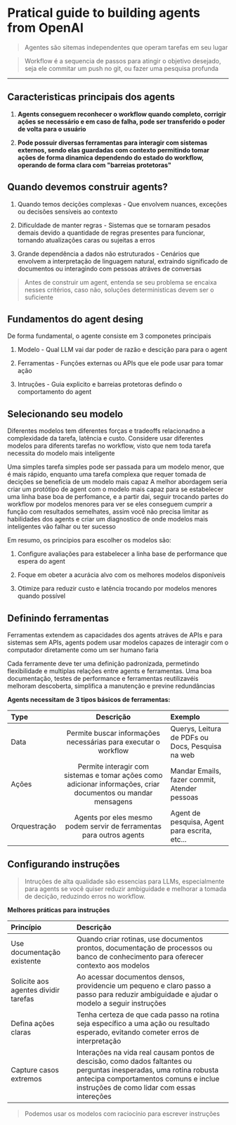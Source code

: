 # Pratical guide to building agents from OpenAI

> Agentes são sitemas independentes que operam tarefas em seu lugar 
 
> Workflow é a sequencia de passos para atingir o objetivo desejado, seja ele commitar um push no git, ou fazer uma pesquisa profunda

---

## Caracteristicas principais dos agents

1. **Agents conseguem reconhecer o workflow quando completo, corrigir ações se necessário e em caso de falha, pode ser transferido o poder de volta para o usuário**

2. **Pode possuir diversas ferramentas para interagir com sistemas externos, sendo elas guardadas com contexto permitindo tomar ações de forma dinamica dependendo do estado do workflow, operando de forma clara com "barreias protetoras"**


## Quando devemos construir agents?

1. Quando temos decições complexas - Que envolvem nuances, exceções ou decisões sensíveis ao contexto

2. Dificuldade de manter regras - Sistemas que se tornaram pesados demais devido a quantidade de regras presentes para funcionar, tornando atualizações caras ou sujeitas a erros 

3. Grande dependência a dados não estruturados - Cenários que envolvem a interpretação de linguagem natural, extraindo significado de documentos ou interagindo com pessoas atráves de conversas 

> Antes de construir um agent, entenda se seu problema se encaixa nesses critérios, caso não, soluções deterministicas devem ser o suficiente 


## Fundamentos do agent desing 

De forma fundamental, o agente consiste em 3 componetes principais 

1. Modelo - Qual LLM vai dar poder de razão e descição para para o agent 

2. Ferramentas - Funções externas ou APIs que ele pode usar para tomar ação 

3. Intruções - Guia explicito e barreias protetoras defindo o comportamento do agent

## Selecionando seu modelo

Diferentes modelos tem diferentes forças e tradeoffs relacionadno a complexidade da tarefa, latência e custo. Considere usar diferentes modelos para diferents tarefas no workflow, visto que nem toda tarefa necessita do modelo mais inteligente

Uma simples tarefa simples pode ser passada para um modelo menor, que é  mais rápido, enquanto uma tarefa complexa que requer tomada de decições se beneficia de um modelo mais capaz
A melhor abordagem seria criar um protótipo de agent com o modelo mais capaz para se estabelecer uma linha base boa de perfomance, e a partir dai, seguir trocando partes do workflow por modelos menores para ver se eles conseguem cumprir a função com resultados semelhates, assim você não precisa limitar as habilidades dos agents e criar um diagnostico de onde modelos mais inteligentes vão falhar ou ter sucesso 

Em resumo, os principios para escolher os modelos são:

1. Configure avaliações para estabelecer a linha base de performance que espera do agent

2. Foque em obeter a acurácia alvo com os melhores modelos disponíveis 

3. Otimize para reduzir custo e latência trocando por modelos menores quando possível 

## Definindo ferramentas 

Ferramentas extendem as capacidades dos agents atráves de APIs e para sistemas sem APIs, agents podem usar modelos capazes de interagir com o computador diretamente como um ser humano faria 

Cada ferramente deve ter uma definição padronizada, permetindo flexibilidade e multiplas relações entre agents e ferramentas. Uma boa documentação, testes de performance e ferramentas reutilizavéis melhoram descoberta, simplifica a manutenção e previne redundâncias 

**Agents necessitam de 3 tipos básicos de ferramentas:**

| Type | Descrição | Exemplo |
|:---- | :-------: | :------ |
| Data | Permite buscar informações necessárias para executar o workflow | Querys, Leitura de PDFs ou Docs, Pesquisa na web |	
| Ações | Permite interagir com sistemas e tomar ações como adicionar informações, criar documentos ou mandar mensagens | Mandar Emails, fazer commit, Atender pessoas |
| Orquestração | Agents por eles mesmo podem servir de ferramentas para outros agents | Agent de pesquisa, Agent para escrita, etc... |

## Configurando instruções 

> Intruções de alta qualidade são essencias para LLMs, especialmente para agents se você quiser reduzir ambiguidade e melhorar a tomada de decição, reduzindo erros no workflow.

**Melhores práticas para instruções**

| Princípio                         | Descrição                                                                                      |
| :-------------------------------- | :--------------------------------------------------------------------------------------------- |
| Use documentação existente        | Quando criar rotinas, use documentos prontos, documentação de processos ou banco de conhecimento para oferecer contexto aos modelos |
| Solicite aos agentes dividir tarefas | Ao acessar documentos densos, providencie um pequeno e claro passo a passo para reduzir ambiguidade e ajudar o modelo a seguir instruções |
| Defina ações claras               | Tenha certeza de que cada passo na rotina seja específico a uma ação ou resultado esperado, evitando cometer erros de interpretação |
| Capture casos extremos | Interações na vida real causam pontos de descisão, como dados faltantes ou perguntas inesperadas, uma rotina robusta antecipa comportamentos comuns e inclue instruções de como lidar com essas intereções |


> Podemos usar os modelos com raciocínio para escrever instruções  





